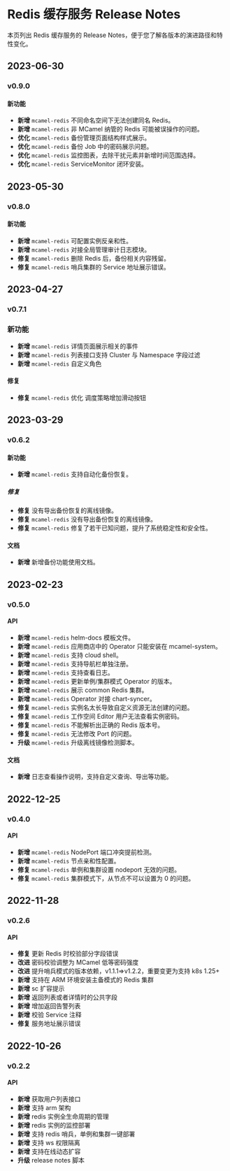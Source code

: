 # Redis 缓存服务 Release Notes

本页列出 Redis 缓存服务的 Release Notes，便于您了解各版本的演进路径和特性变化。

## 2023-06-30

### v0.9.0

#### 新功能

- **新增** `mcamel-redis` 不同命名空间下无法创建同名 Redis。
- **新增** `mcamel-redis` 非 MCamel 纳管的 Redis 可能被误操作的问题。
- **优化** `mcamel-redis` 备份管理页面结构样式展示。
- **优化** `mcamel-redis` 备份 Job 中的密码展示问题。
- **优化** `mcamel-redis` 监控图表，去除干扰元素并新增时间范围选择。
- **优化** `mcamel-redis` ServiceMonitor 闭环安装。

## 2023-05-30

### v0.8.0

#### 新功能

- **新增** `mcamel-redis` 可配置实例反亲和性。
- **新增** `mcamel-redis` 对接全局管理审计日志模块。
- **修复** `mcamel-redis` 删除 Redis 后，备份相关内容残留。
- **修复** `mcamel-redis` 哨兵集群的 Service 地址展示错误。

## 2023-04-27

### v0.7.1

### 新功能

- **新增** `mcamel-redis` 详情页面展示相关的事件
- **新增** `mcamel-redis` 列表接口支持 Cluster 与 Namespace 字段过滤
- **新增** `mcamel-redis` 自定义角色

#### 修复

- **修复** `mcamel-redis` 优化 调度策略增加滑动按钮

## 2023-03-29

### v0.6.2

#### 新功能

- **新增** `mcamel-redis` 支持自动化备份恢复。

##### 修复

- **修复** 没有导出备份恢复的离线镜像。
- **修复** `mcamel-redis` 没有导出备份恢复的离线镜像。
- **修复** `mcamel-redis` 修复了若干已知问题，提升了系统稳定性和安全性。

#### 文档

- **新增** 新增备份功能使用文档。

## 2023-02-23

### v0.5.0

#### API

- **新增** `mcamel-redis` helm-docs 模板文件。
- **新增** `mcamel-redis` 应用商店中的 Operator 只能安装在 mcamel-system。
- **新增** `mcamel-redis` 支持 cloud shell。
- **新增** `mcamel-redis` 支持导航栏单独注册。
- **新增** `mcamel-redis` 支持查看日志。
- **新增** `mcamel-redis` 更新单例/集群模式 Operator 的版本。
- **新增** `mcamel-redis` 展示 common Redis 集群。
- **新增** `mcamel-redis` Operator 对接 chart-syncer。
- **修复** `mcamel-redis` 实例名太长导致自定义资源无法创建的问题。
- **修复** `mcamel-redis` 工作空间 Editor 用户无法查看实例密码。
- **修复** `mcamel-redis` 不能解析出正确的 Redis 版本号。
- **修复** `mcamel-redis` 无法修改 Port 的问题。
- **升级** `mcamel-redis` 升级离线镜像检测脚本。  

#### 文档

- **新增** 日志查看操作说明，支持自定义查询、导出等功能。

## 2022-12-25

### v0.4.0

#### API

- **新增** `mcamel-redis` NodePort 端口冲突提前检测。
- **新增** `mcamel-redis` 节点亲和性配置。
- **修复** `mcamel-redis` 单例和集群设置 nodeport 无效的问题。
- **修复** `mcamel-redis` 集群模式下，从节点不可以设置为 0 的问题。

## 2022-11-28

### v0.2.6

#### API

- **修复** 更新 Redis 时校验部分字段错误
- **改进** 密码校验调整为 MCamel 低等密码强度
- **改进** 提升哨兵模式的版本依赖，v1.1.1=>v1.2.2，重要变更为支持 k8s 1.25+
- **新增** 支持在 ARM 环境安装主备模式的 Redis 集群
- **新增** sc 扩容提示
- **新增** 返回列表或者详情时的公共字段
- **新增** 增加返回告警列表
- **新增** 校验 Service 注释
- **修复** 服务地址展示错误

## 2022-10-26

### v0.2.2

#### API

- **新增** 获取用户列表接口
- **新增** 支持 arm 架构
- **新增** redis 实例全生命周期的管理
- **新增** redis 实例的监控部署
- **新增** 支持 redis 哨兵，单例和集群一键部署
- **新增** 支持 ws 权限隔离
- **新增** 支持在线动态扩容
- **升级** release notes 脚本
